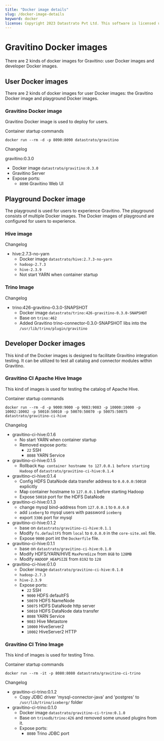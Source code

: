 ```yaml
---
title: "Docker image details"
slug: /docker-image-details
keyword: docker
license: Copyright 2023 Datastrato Pvt Ltd. This software is licensed under the Apache License version 2.
---
```

# Gravitino Docker images
There are 2 kinds of docker images for Gravitino: user Docker images and developer Docker images.
## User Docker images
There are 2 kinds of docker images for user Docker images: the Gravitino Docker image and playground Docker images.
### Gravitino Docker image
Gravitino Docker image is used to deploy for users.

Container startup commands
```shell
docker run --rm -d -p 8090:8090 datastrato/gravitino
```
Changelog

gravitino:0.3.0
- Docker image `datastrato/gravitino:0.3.0`
- Gravitino Server
- Expose ports:
  - `8090` Gravitino Web UI

## Playground Docker image
The playground is used for users to experience Gravitino. 
The playground consists of multiple Docker images.
The Docker images of playground are configured for users to experience.

### Hive image
Changelog
- hive:2.7.3-no-yarn
  - Docker image `datastrato/hive:2.7.3-no-yarn`
  - `hadoop-2.7.3`
  - `hive-2.3.9`
  - Not start YARN when container startup

### Trino Image
Changelog
- trino:426-gravitino-0.3.0-SNAPSHOT
  - Docker image `datastrato/trino:426-gravitino-0.3.0-SNAPSHOT`
  - Base on `trino:462`
  - Added Gravitino trino-connector-0.3.0-SNAPSHOT libs into the `/usr/lib/trino/plugin/gravitino`

## Developer Docker images
This kind of the Docker images is designed to facilitate Gravitino integration testing.
It can be utilized to test all catalog and connector modules within Gravitino.
### Gravitino CI Apache Hive Image
This kind of images is used for testing the catalog of Apache Hive.

Container startup commands
```shell
docker run --rm -d -p 9000:9000 -p 9083:9083 -p 10000:10000 -p 10002:10002 -p 50010:50010 -p 50070:50070 -p 50075:50075 datastrato/gravitino-ci-hive
```
Changelog
- gravitino-ci-hive:0.1.6
  - No start YARN when container startup
  - Removed expose ports:
    - `22` SSH
    - `8088` YARN Service
- gravitino-ci-hive:0.1.5
  - Rollback `Map container hostname to 127.0.0.1 before starting Hadoop` of `datastrato/gravitino-ci-hive:0.1.4`
- gravitino-ci-hive:0.1.4
  - Config HDFS DataNode data transfer address to `0.0.0.0:50010` explicitly
  - Map container hostname to `127.0.0.1` before starting Hadoop
  - Expose `50010` port for the HDFS DataNode
- gravitino-ci-hive:0.1.3
  - change mysql bind-address from `127.0.0.1` to `0.0.0.0`
  - add `iceberg` to mysql users with password `iceberg`
  - export `3306` port for mysql
- gravitino-ci-hive:0.1.2
  - base on `datastrato/gravitino-ci-hive:0.1.1`
  - Modify `fs.defaultFS` from `local` to `0.0.0.0` in the `core-site.xml` file.
  - Expose `9000` port int the `Dockerfile` file.
- gravitino-ci-hive:0.1.1
  - base on `datastrato/gravitino-ci-hive:0.1.0`
  - Modify HDFS/YARN/HIVE `MaxPermSize` from `8GB` to `128MB`
  - Modify `HADOOP_HEAPSIZE` from `8192` to `128`
- gravitino-ci-hive:0.1.0
  - Docker image `datastrato/gravitino-ci-hive:0.1.0`
  - `hadoop-2.7.3`
  - `hive-2.3.9`
  - Expose ports:
    - `22` SSH
    - `9000` HDFS defaultFS
    - `50070` HDFS NameNode
    - `50075` HDFS DataNode http server
    - `50010` HDFS DataNode data transfer
    - `8088` YARN Service
    - `9083` Hive Metastore
    - `10000` HiveServer2
    - `10002` HiveServer2 HTTP
### Gravitino CI Trino Image
This kind of images is used for testing Trino.

Container startup commands
```shell
docker run --rm -it -p 8080:8080 datastrato/gravitino-ci-trino
```
Changelog
- gravitino-ci-trino:0.1.2
  - Copy JDBC driver 'mysql-connector-java' and 'postgres' to `/usr/lib/trino/iceberg/` folder
- gravitino-ci-trino:0.1.0
  - Docker image `datastrato/gravitino-ci-trino:0.1.0`
  - Base on `trinodb/trino:426` and removed some unused plugins from it.
  - Expose ports:
    - `8080` Trino JDBC port
